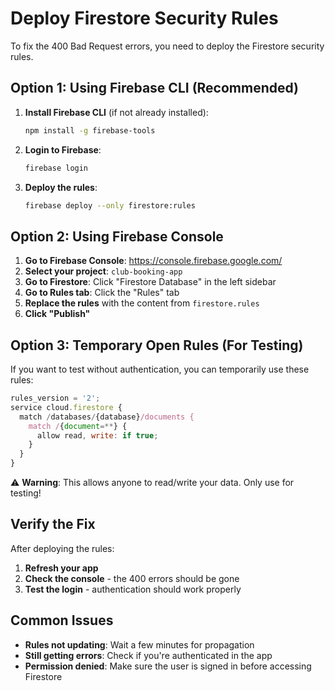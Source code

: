 # Deploy Firestore Security Rules

To fix the 400 Bad Request errors, you need to deploy the Firestore security rules.

## Option 1: Using Firebase CLI (Recommended)

1. **Install Firebase CLI** (if not already installed):
   ```bash
   npm install -g firebase-tools
   ```

2. **Login to Firebase**:
   ```bash
   firebase login
   ```

3. **Deploy the rules**:
   ```bash
   firebase deploy --only firestore:rules
   ```

## Option 2: Using Firebase Console

1. **Go to Firebase Console**: https://console.firebase.google.com/
2. **Select your project**: `club-booking-app`
3. **Go to Firestore**: Click "Firestore Database" in the left sidebar
4. **Go to Rules tab**: Click the "Rules" tab
5. **Replace the rules** with the content from `firestore.rules`
6. **Click "Publish"**

## Option 3: Temporary Open Rules (For Testing)

If you want to test without authentication, you can temporarily use these rules:

```javascript
rules_version = '2';
service cloud.firestore {
  match /databases/{database}/documents {
    match /{document=**} {
      allow read, write: if true;
    }
  }
}
```

⚠️ **Warning**: This allows anyone to read/write your data. Only use for testing!

## Verify the Fix

After deploying the rules:
1. **Refresh your app**
2. **Check the console** - the 400 errors should be gone
3. **Test the login** - authentication should work properly

## Common Issues

- **Rules not updating**: Wait a few minutes for propagation
- **Still getting errors**: Check if you're authenticated in the app
- **Permission denied**: Make sure the user is signed in before accessing Firestore 